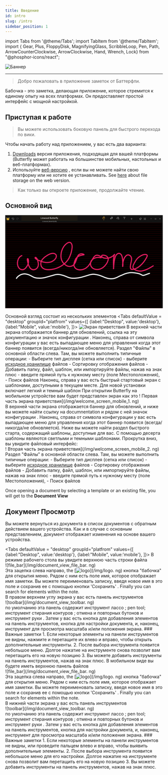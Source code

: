 ```yaml
---
title: Введение
id: intro
slug: /intro
sidebar_position: 1
---
```


import Tabs from '@theme/Tabs';
import TabItem from '@theme/TabItem';
import { Gear, Plus, FloppyDisk, MagnifyingGlass, ScribbleLoop, Pen, Path, ArrowCounterClockwise, ArrowClockwise, Hand, Wrench, Lock} from "@phosphor-icons/react";

![Баннер](/img/banner.png)

---

> Добро пожаловать в приложение заметок от Баттерфли.

Бабочка - это заметка, делающая приложение, которое стремится к единому опыту на всех платформах. Он предоставляет простой интерфейс с мощной настройкой.

## Приступая к работе

> Вы можете использовать боковую панель для быстрого перехода по вики.


Чтобы начать работу над приложением, у вас есть два варианта:
1. [Downloads](/downloads) версия приложения, подходящая для вашей платформы (Butterfly может работать на большинстве мобильных, настольных и веб-платформах).
2. Используйте [веб-версию](https://butterfly.linwood.dev) , если вы не можете найти свою платформу или не хотите ее устанавливать. See [here](storage#web) about file storage on the web version.

> Как только вы откроете приложение, продолжайте чтение.



## Основной вид

![Основной вид](main.png)

Основной взгляд состоит из нескольких элементов
<Tabs
    defaultValue = "desktop"
    groupId="platfrom"
        values={[
        {label:"Desktop", value:'desktop'},
 {label:"Mobile", value:'mobile'},
 ]}>
    <TabItem value="desktop">
        ![Экран приветствия](/img/welcome_screen_desktop.png)
        В верхней части экрана отображается баннер для обновлений, ссылка на эту документацию и значок конфигурации <Gear/>. Наконец, справа от символа конфигурации <Gear/> у вас есть выпадающее меню для управления когда этот баннер появится (всегда/никогда/не обновляется).
        Раздел "Файлы" в основной области слева. Там, вы можете выполнить типичные операции:
            - Выберите тип дисплея (сетка или список)
            - выберите [исходное хранилище](storage) файлов
            - Сортировку отображения файлов
            - Добавить папку, файл, шаблон, или импортируйте файлы, нажав на знак <Plus/> плюс
            - введите прямой путь к нужному месту (поле Местоположения),
            - Поиск файлов
        Наконец, справа у вас есть быстрый стартовый экран с шаблонами, доступными в текущем месте. Для новой установки включает легкий и темный шаблон
    </TabItem>
    <TabItem value="mobile">
        При открытии Butterfly на мобильном устройстве вам будет представлен экран как это
        ! Первая часть экрана приветствия](/img/welcome_screen_mobile_1. ng)   
        В верхней части экрана отображается баннер для обновлений, и ниже вы можете найти ссылку на documnentation и рядом с ней значок конфигурации <Gear/>. Наконец, справа от символа конфигурации <Gear/> у вас есть выпадающее меню для управления когда этот баннер появится (всегда/никогда/не обновляется).
        Ниже вы можете найти раздел быстрого старта, содержащий шаблоны, доступные для вас. С помощью десерта шаблоны являются светлыми и темными шаблонами. 
        Прокрутка вниз, вы увидите файловый интерфейс:
        \
        ! Вторая часть экрана приветствия](/img/welcome_screen_mobile_2. ng)  
        Раздел "Файлы" в основной области слева. Там, вы можете выполнить типичные операции:
        - Выберите тип дисплея (сетка или список)
        - выберите [исходное хранилище](storage) файлов
        - Сортировку отображения файлов
        - Добавить папку, файл, шаблон, или импортируйте файлы, нажав на знак <Plus/> плюс
        - введите прямой путь к нужному месту (поле Местоположения),
        - Поиск файлов
    </TabItem>
</Tabs>

Once opening a document by selecting a template or an existing file, you will get to the **Document View**


## Документ Просмотр

Вы можете вернуться из документа в список документов с обратным действием вашего устройства. Как и в случае с основным представлением, документ отображает изменения на основе вашего устройства.

<Tabs
    defaultValue = "desktop"
    groupId="platfrom"
        values={[
        {label:"Desktop", value:'desktop'},
 {label:"Mobile", value:'mobile'},
 ]}>
    <TabItem value="desktop">
        В режиме рабочего стола вы увидите верхнюю часть строки файла\
        ![file_bar](/img/document_view_file_bar. ng)\
        Эта зацепка слева направо, the 
        [<img alt="logo" src="/img/logo.png" width="16"/>](/img/logo. ng)
        кнопка "бабочка" для открытия меню. Рядом с ним есть поле имя, которое отображает имя заметки. Вы можете переименовать записку, введя новое имя в это поле и сохранив ее с помощью кнопки 'Сохранить' <FloppyDisk/>. Finally you can <MagnifyingGlass/> search for elements within the note.
        \
        В правом верхнем углу экрана у вас есть панель инструментов\
        ![toolbar](/img/document_view_toolbar. ng)\
        по умолчанию эта панель содержит инструмент лассо <ScribbleLoop/> ; <Pen/> pen tool; инструмент стирания контуров <Path/> ; отмена <ArrowCounterClockwise/> и <ArrowClockwise/> повторных бутонов и инструмент руки <Hand/>. Затем у вас есть кнопка <Plus/> для добавления элементов на панель инструментов, кнопка <Wrench/> для настройки документа, и, наконец, инструмент <Lock/> для просмотра масштаба и/или положения экрана. 
        ### Важные заметки
        1. Если некоторые элементы на панели инструментов не видны, нажмите и перетащите их влево и вправо, чтобы открыть дополнительные инструменты. 
        2. После выбора инструмента появится небольшое меню. Долгое нажатие на инструменте снова позволит вам перетащить его на новую позицию
        3. Вы можете добавить инструменты на панель инструментов, нажав на знак <Plus/> плюс. 
    </TabItem>
    <TabItem value="mobile">
        В мобильном виде вы будете иметь верхнюю панель файлов\
        ![file_bar](/img/document_view_file_bar. ng)\
        Эта зацепка слева направо, the 
        [<img alt="logo" src="/img/logo.png" width="16"/>](/img/logo. ng)
        кнопка "бабочка" для открытия меню. Рядом с ним есть поле имя, которое отображает имя заметки. Вы можете переименовать записку, введя новое имя в это поле и сохранив ее с помощью кнопки 'Сохранить' <FloppyDisk/>. Finally you can <MagnifyingGlass/> search for elements within the note.
        \
        В нижней части экрана у вас есть панель инструментов\
        ![toolbar](/img/document_view_toolbar. ng)\
        по умолчанию эта панель содержит инструмент лассо <ScribbleLoop/> ; <Pen/> pen tool; инструмент стирания контуров <Path/> ; отмена <ArrowCounterClockwise/> и <ArrowClockwise/> повторных бутонов и инструмент руки <Hand/>. Затем у вас есть кнопка <Plus/> для добавления элементов на панель инструментов, кнопка <Wrench/> для настройки документа, и, наконец, инструмент <Lock/> для просмотра масштаба и/или положения экрана. 
        ### Важные заметки
        1. Если некоторые элементы на панели инструментов не видны, или проведите пальцем влево и вправо, чтобы выявить дополнительные элементы. 
        2. После выбора инструмента появится небольшое меню для его настройки. Долгое нажатие на инструменте снова позволит вам перетащить его на новую позицию
        3. Вы можете добавить инструменты на панель инструментов, нажав на знак <Plus/> плюс. 
    </TabItem>
</Tabs>
	

